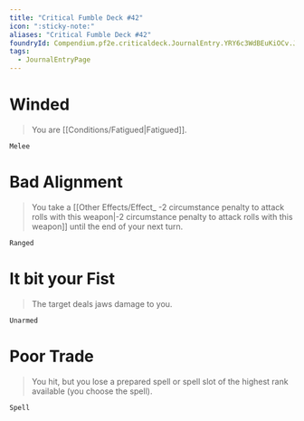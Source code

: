 ```yaml
---
title: "Critical Fumble Deck #42"
icon: ":sticky-note:"
aliases: "Critical Fumble Deck #42"
foundryId: Compendium.pf2e.criticaldeck.JournalEntry.YRY6c3WdBEuKiOCv.JournalEntryPage.WBUwp076Zb1XZceP
tags:
  - JournalEntryPage
---
```

# Winded

> You are [[Conditions/Fatigued|Fatigued]].

`Melee`

# Bad Alignment

> You take a [[Other Effects/Effect_ -2 circumstance penalty to attack rolls with this weapon|-2 circumstance penalty to attack rolls with this weapon]] until the end of your next turn.

`Ranged`

# It bit your Fist

> The target deals jaws damage to you.

`Unarmed`

# Poor Trade

> You hit, but you lose a prepared spell or spell slot of the highest rank available (you choose the spell).

`Spell`